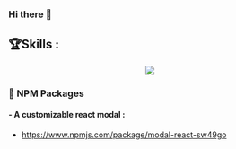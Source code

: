 ### Hi there 👋

## 🏆Skills :
<p align="center">
  <a href="https://skillicons.dev">
    <img src="https://skillicons.dev/icons?i=html,css,sass,js,react,redux,mysql,php,figma,postman,electron,npm,jest,github,mongodb,sqlite,vscode,nodejs&perline=9" />
  </a>
</p>

### 🧰 NPM Packages
#### - A customizable react modal :
- https://www.npmjs.com/package/modal-react-sw49go
<!--
**SW49GO/SW49GO** is a ✨ _special_ ✨ repository because its `README.md` (this file) appears on your GitHub profile.

Here are some ideas to get you started:

- 🔭 I’m currently working on ...
- 🌱 I’m currently learning ...
- 👯 I’m looking to collaborate on ...
- 🤔 I’m looking for help with ...
- 💬 Ask me about ...
- 📫 How to reach me: ...
- 😄 Pronouns: ...
- ⚡ Fun fact: ...
-->
